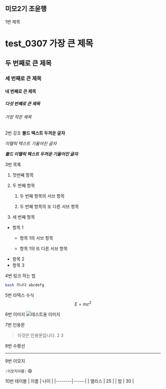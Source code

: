 미모2기 조윤행
---
1번 제목
# test_0307 가장 큰 제목
## 두 번째로 큰 제목
### 세 번째로 큰 제목
#### 네 번째로 큰 제목
##### 다섯 번쨰로 큰 제목
###### 가장 작은 제목


2번 강조
**볼드 텍스트 두꺼운 글자**

*이탤릭 텍스트 기울어진 글자*

***볼드 이탤릭 텍스트 두꺼운 기울어진 글자***



3번 목록
1. 첫번쨰 항목
2. 두 번째 항목
   1. 두 번째 항목의 서브 항목

  
   2. 두 번째 항목의 또 다른 서브 항목
  

3. 세 번째 항목


- 항목 1
  - 항목 1의 서브 항목
 
  - 항목 1의 또 다른 서브 항목
- 항목 2
- 항목 3



4번 링크 하는 법 
``` bash
bash 가나다 abcdefg 
```

5번 라텍스 수식
$$E=mc^2$$

6번 이미지
![테스트용 이미지](http://www.example.com/image.jpg)

7번 인용문
> 이것은 인용문입니다.
> 2
> 3

8번 수평선

---

9번 이모지

`:이모지이름:`
😄

10번 테이블
| 이름   | 나이 |
|--------|------|
| 앨리스 | 25   |
| 밥     | 30   |


